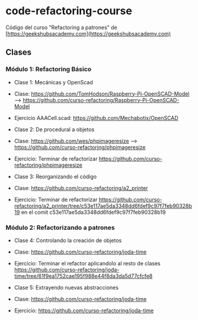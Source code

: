 # code-refactoring-course

Código del curso "Refactoring a patrones" de [https://geekshubsacademy.com](https://geekshubsacademy.com)

## Clases

### Módulo 1: Refactoring Básico

- Clase 1: Mecánicas y OpenScad
 - Clase: https://github.com/TomHodson/Raspberry-Pi-OpenSCAD-Model --> https://github.com/curso-refactoring/Raspberry-Pi-OpenSCAD-Model
 - Ejercicio AAACell.scad: https://github.com/Mechabotix/OpenSCAD


- Clase 2: De procedural a objetos
 - Clase: https://github.com/wes/phpimageresize --> https://github.com/curso-refactoring/phpimageresize
 - Ejercicio: Terminar de refactorizar https://github.com/curso-refactoring/phpimageresize


- Clase 3: Reorganizando el código
 - Clase: https://github.com/curso-refactoring/a2_printer
 - Ejercicio: Terminar de refactorizar https://github.com/curso-refactoring/a2_printer/tree/c53e117ae5da3348dd6fdef9c97f7feb90328b19 en el comit c53e117ae5da3348dd6fdef9c97f7feb90328b19

### Módulo 2: Refactorizando a patrones

- Clase 4: Controlando la creación de objetos
 - Clase: https://github.com/curso-refactoring/joda-time
 - Ejercicio: Terminar el refactor aplicandolo  al resto de clases https://github.com/curso-refactoring/joda-time/tree/61f9ea1752cae195f988e44f8da3da5d77cfcfe8

 - Clase 5: Extrayendo nuevas abstracciones
 - Clase: https://github.com/curso-refactoring/joda-time
 - Ejercicio: https://github.com/curso-refactoring/joda-time